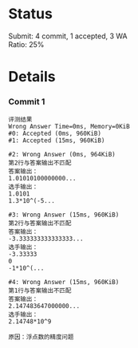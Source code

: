 # Status
Submit: 4 commit, 1 accepted, 3 WA  
Ratio: 25%

# Details
### Commit 1
```
评测结果
Wrong Answer Time=0ms, Memory=0KiB
#0: Accepted (0ms, 960KiB)
#1: Accepted (15ms, 960KiB)

#2: Wrong Answer (0ms, 964KiB)
第2行与答案输出不匹配
答案输出：
1.01010100000000...
选手输出：
1.0101
1.3*10^(-5...

#3: Wrong Answer (15ms, 960KiB)
第2行与答案输出不匹配
答案输出：
-3.333333333333333...
选手输出：
-3.33333
0
-1*10^(...

#4: Wrong Answer (15ms, 960KiB)
第1行与答案输出不匹配
答案输出：
2.147483647000000...
选手输出：
2.14748*10^9

原因：浮点数的精度问题
```
